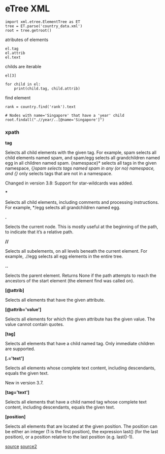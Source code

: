 # eTree XML

```
import xml.etree.ElementTree as ET
tree = ET.parse('country_data.xml')
root = tree.getroot()
```
atributes of elements
```
el.tag
el.attrib
el.text
```
childs are iterable
```
el[3]

for child in el:
    print(child.tag, child.attrib)
```
find element
```
rank = country.find('rank').text

# Nodes with name='Singapore' that have a 'year' child
root.findall(".//year/..[@name='Singapore']")
```

### xpath

**tag**

Selects all child elements with the given tag. For example, spam selects all child elements named spam, and spam/egg selects all grandchildren named egg in all children named spam. {namespace}* selects all tags in the given namespace, {*}spam selects tags named spam in any (or no) namespace, and {}* only selects tags that are not in a namespace.

Changed in version 3.8: Support for star-wildcards was added.

**\***

Selects all child elements, including comments and processing instructions. For example, */egg selects all grandchildren named egg.

**.**

Selects the current node. This is mostly useful at the beginning of the path, to indicate that it’s a relative path.

**//**

Selects all subelements, on all levels beneath the current element. For example, .//egg selects all egg elements in the entire tree.

**..**

Selects the parent element. Returns None if the path attempts to reach the ancestors of the start element (the element find was called on).

**[\@attrib]**

Selects all elements that have the given attribute.

**[@attrib='value']**

Selects all elements for which the given attribute has the given value. The value cannot contain quotes.

**[tag]**

Selects all elements that have a child named tag. Only immediate children are supported.

**[.='text']**

Selects all elements whose complete text content, including descendants, equals the given text.

New in version 3.7.

**[tag='text']**

Selects all elements that have a child named tag whose complete text content, including descendants, equals the given text.

**[position]**

Selects all elements that are located at the given position. The position can be either an integer (1 is the first position), the expression last() (for the last position), or a position relative to the last position (e.g. last()-1).

[source](https://docs.python.org/3/library/xml.etree.elementtree.html)
[source2](http://vyuka.ookami.cz/materialy/python/xml/etree.xml)
